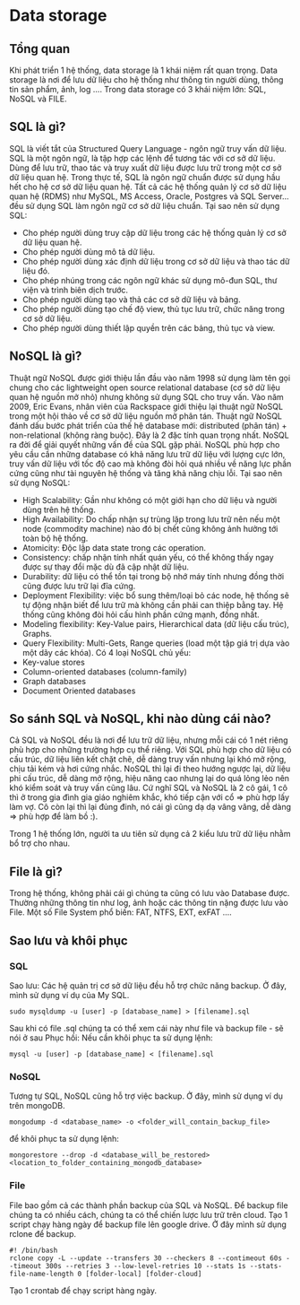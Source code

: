# Data storage
## Tổng quan
Khi phát triển 1 hệ thống, data storage là 1 khái niệm rất quan trọng. Data storage là nơi để lưu dữ liệu cho hệ thống như thông tin người dùng, thông tin sản phẩm, ảnh, log ....
Trong data storage có 3 khái niệm lớn: SQL, NoSQL và FILE.

## SQL là gì?
SQL là viết tắt của Structured Query Language - ngôn ngữ truy vấn dữ liệu. SQL là một ngôn ngữ, là tập hợp các lệnh để tương tác với cơ sở dữ liệu. Dùng để lưu trữ, thao tác và truy xuất dữ liệu được lưu trữ trong một cơ sở dữ liệu quan hệ. Trong thực tế, SQL là ngôn ngữ chuẩn được sử dụng hầu hết cho hệ cơ sở dữ liệu quan hệ. Tất cả các hệ thống quản lý cơ sở dữ liệu quan hệ (RDMS) như MySQL, MS Access, Oracle, Postgres và SQL Server… đều sử dụng SQL làm ngôn ngữ cơ sở dữ liệu chuẩn.
Tại sao nên sử dụng SQL:
- Cho phép người dùng truy cập dữ liệu trong các hệ thống quản lý cơ sở dữ liệu quan hệ.
- Cho phép người dùng mô tả dữ liệu.
- Cho phép người dùng xác định dữ liệu trong cơ sở dữ liệu và thao tác dữ liệu đó.
- Cho phép nhúng trong các ngôn ngữ khác sử dụng mô-đun SQL, thư viện và trình biên dịch trước.
- Cho phép người dùng tạo và thả các cơ sở dữ liệu và bảng.
- Cho phép người dùng tạo chế độ view, thủ tục lưu trữ, chức năng trong cơ sở dữ liệu.
- Cho phép người dùng thiết lập quyền trên các bảng, thủ tục và view.
## NoSQL là gì?
Thuật ngữ NoSQL được giới thiệu lần đầu vào năm 1998 sử dụng làm tên gọi chung cho các lightweight open source relational database (cơ sở dữ liệu quan hệ nguồn mở nhỏ) nhưng không sử dụng SQL cho truy vấn. Vào năm 2009, Eric Evans, nhân viên của Rackspace giới thiệu lại thuật ngữ NoSQL trong một hội thảo về cơ sở dữ liệu nguồn mở phân tán. Thuật ngữ NoSQL đánh dấu bước phát triển của thế hệ database mới: distributed (phân tán) + non-relational (không ràng buộc). Đây là 2 đặc tính quan trọng nhất.
NoSQL ra đời để giải quyết những vấn đề của SQL gặp phải. NoSQL phù hợp cho yêu cầu cần những database có khả năng lưu trữ dữ liệu với lượng cực lớn, truy vấn dữ liệu với tốc độ cao mà không đòi hỏi quá nhiều về năng lực phần cứng cũng như tài nguyên hệ thống và tăng khả năng chịu lỗi.
Tại sao nên sử dụng NoSQL:
- High Scalability: Gần như không có một giới hạn cho dữ liệu và người dùng trên hệ thống.
- High Availability: Do chấp nhận sự trùng lặp trong lưu trữ nên nếu một node (commodity machine) nào đó bị chết cũng không ảnh hưởng tới toàn bộ hệ thống.
- Atomicity: Độc lập data state trong các operation.
- Consistency: chấp nhận tính nhất quán yếu, có thể không thấy ngay được sự thay đổi mặc dù đã cập nhật dữ liệu.
- Durability: dữ liệu có thể tồn tại trong bộ nhớ máy tính nhưng đồng thời cũng được lưu trữ lại đĩa cứng.
- Deployment Flexibility: việc bổ sung thêm/loại bỏ các node, hệ thống sẽ tự động nhận biết để lưu trữ mà không cần phải can thiệp bằng tay. Hệ thống cũng không đòi hỏi cấu hình phần cứng mạnh, đồng nhất.
- Modeling flexibility: Key-Value pairs, Hierarchical data (dữ liệu cấu trúc), Graphs.
- Query Flexibility: Multi-Gets, Range queries (load một tập giá trị dựa vào một dãy các khóa).
Có 4 loại NoSQL chủ yếu: 
- Key-value stores
- Column-oriented databases (column-family)
- Graph databases
- Document Oriented databases

## So sánh SQL và NoSQL, khi nào dùng cái nào?
Cả SQL và NoSQL đều là nơi để lưu trữ dữ liệu, nhưng mỗi cái có 1 nét riêng phù hợp cho những trường hợp cụ thể riêng.
Với SQL phù hợp cho dữ liệu có cấu trúc, dữ liệu liên kết chặt chẽ, dễ dàng truy vấn nhưng lại khó mở rộng, chịu tải kém và hơi cứng nhắc.
NoSQL thì lại đi theo hướng ngược lại, dữ liệu phi cấu trúc, dễ dàng mở rộng, hiệu năng cao nhưng lại do quá lỏng lẻo nên khó kiểm soát và truy vấn cũng lâu.
Cứ nghĩ SQL và NoSQL là 2 cô gái, 1 cô thì ở trong gia đình gia giáo nghiêm khắc, khó tiếp cận với cổ  => phù hợp lấy làm vợ. Cô còn lại thì lại đủng đinh, nó cái gì cũng dạ dạ vâng vâng, dễ dàng => phù hợp để làm bồ :).

Trong 1 hệ thống lớn, người ta ưu tiên sử dụng cả 2 kiểu lưu trữ dữ liệu nhằm bổ trợ cho nhau.

## File là gì?
Trong hệ thống, không phải cái gì chúng ta cũng có lưu vào Database được. Thường những thông tin như log, ảnh hoặc các thông tin nặng được lưu vào File.
Một số File System phổ biến: FAT, NTFS, EXT, exFAT ....

## Sao lưu và khôi phục
### SQL
Sao lưu:
Các hệ quản trị cơ sở dữ liệu đều hỗ trợ chức năng backup. Ở đây, mình sử dụng ví dụ của My SQL.
```shell
sudo mysqldump -u [user] -p [database_name] > [filename].sql
```
Sau khi có file .sql chúng ta  có thể xem cái này như file và backup file - sẽ nói ở sau
Phục hồi:
Nếu cần khôi phục ta sử dụng lệnh: 
```shell
mysql -u [user] -p [database_name] < [filename].sql
```
### NoSQL
Tương tự SQL, NoSQL cũng hỗ trợ việc backup. Ở đây, mình sử dụng ví dụ trên mongoDB.
```shell
mongodump -d <database_name> -o <folder_will_contain_backup_file>
```

để khôi phục ta sử dụng lệnh:
```shell
mongorestore --drop -d <database_will_be_restored> <location_to_folder_containing_mongodb_database>
```
### File
File bao gồm cả các thành phần backup của SQL và NoSQL.
Để backup file chúng ta có nhiều cách, chúng ta có thể chiến lược lưu trữ trên cloud. 
Tạo 1 script chạy hàng ngày để backup file lên google drive.
Ở đây mình sử dụng rclone để backup.
```shell
#! /bin/bash
rclone copy -L --update --transfers 30 --checkers 8 --contimeout 60s --timeout 300s --retries 3 --low-level-retries 10 --stats 1s --stats-file-name-length 0 [folder-local] [folder-cloud]
```

Tạo 1 crontab để chạy script hàng ngày.

